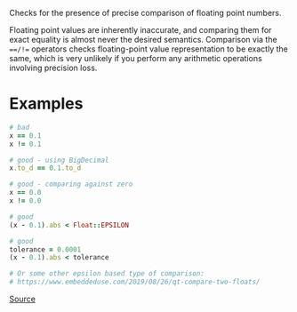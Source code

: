 
Checks for the presence of precise comparison of floating point numbers.

Floating point values are inherently inaccurate, and comparing them for exact equality
is almost never the desired semantics. Comparison via the `==/!=` operators checks
floating-point value representation to be exactly the same, which is very unlikely
if you perform any arithmetic operations involving precision loss.

# Examples

```ruby
# bad
x == 0.1
x != 0.1

# good - using BigDecimal
x.to_d == 0.1.to_d

# good - comparing against zero
x == 0.0
x != 0.0

# good
(x - 0.1).abs < Float::EPSILON

# good
tolerance = 0.0001
(x - 0.1).abs < tolerance

# Or some other epsilon based type of comparison:
# https://www.embeddeduse.com/2019/08/26/qt-compare-two-floats/
```

[Source](http://www.rubydoc.info/gems/rubocop/RuboCop/Cop/Lint/FloatComparison)